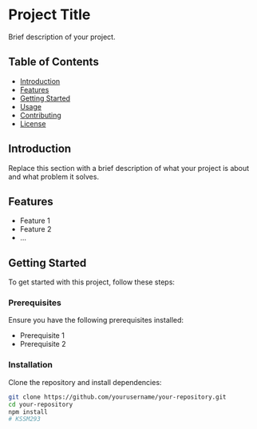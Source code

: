 # Project Title

Brief description of your project.

## Table of Contents

- [Introduction](#introduction)
- [Features](#features)
- [Getting Started](#getting-started)
- [Usage](#usage)
- [Contributing](#contributing)
- [License](#license)

## Introduction

Replace this section with a brief description of what your project is about and what problem it solves.

## Features

- Feature 1
- Feature 2
- ...

## Getting Started

To get started with this project, follow these steps:

### Prerequisites

Ensure you have the following prerequisites installed:

- Prerequisite 1
- Prerequisite 2

### Installation

Clone the repository and install dependencies:

```bash
git clone https://github.com/yourusername/your-repository.git
cd your-repository
npm install
#   K S S M 2 9 3 
 
 
